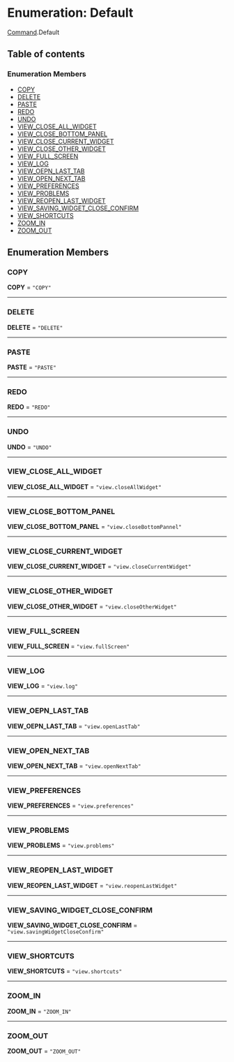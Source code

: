 # Enumeration: Default

[Command](/en/auto-docs/playground-react/modules/Command.md).Default

## Table of contents

### Enumeration Members

* [COPY](/en/auto-docs/playground-react/enums/Command.Default.md#copy)
* [DELETE](/en/auto-docs/playground-react/enums/Command.Default.md#delete)
* [PASTE](/en/auto-docs/playground-react/enums/Command.Default.md#paste)
* [REDO](/en/auto-docs/playground-react/enums/Command.Default.md#redo)
* [UNDO](/en/auto-docs/playground-react/enums/Command.Default.md#undo)
* [VIEW\_CLOSE\_ALL\_WIDGET](/en/auto-docs/playground-react/enums/Command.Default.md#view_close_all_widget)
* [VIEW\_CLOSE\_BOTTOM\_PANEL](/en/auto-docs/playground-react/enums/Command.Default.md#view_close_bottom_panel)
* [VIEW\_CLOSE\_CURRENT\_WIDGET](/en/auto-docs/playground-react/enums/Command.Default.md#view_close_current_widget)
* [VIEW\_CLOSE\_OTHER\_WIDGET](/en/auto-docs/playground-react/enums/Command.Default.md#view_close_other_widget)
* [VIEW\_FULL\_SCREEN](/en/auto-docs/playground-react/enums/Command.Default.md#view_full_screen)
* [VIEW\_LOG](/en/auto-docs/playground-react/enums/Command.Default.md#view_log)
* [VIEW\_OEPN\_LAST\_TAB](/en/auto-docs/playground-react/enums/Command.Default.md#view_oepn_last_tab)
* [VIEW\_OPEN\_NEXT\_TAB](/en/auto-docs/playground-react/enums/Command.Default.md#view_open_next_tab)
* [VIEW\_PREFERENCES](/en/auto-docs/playground-react/enums/Command.Default.md#view_preferences)
* [VIEW\_PROBLEMS](/en/auto-docs/playground-react/enums/Command.Default.md#view_problems)
* [VIEW\_REOPEN\_LAST\_WIDGET](/en/auto-docs/playground-react/enums/Command.Default.md#view_reopen_last_widget)
* [VIEW\_SAVING\_WIDGET\_CLOSE\_CONFIRM](/en/auto-docs/playground-react/enums/Command.Default.md#view_saving_widget_close_confirm)
* [VIEW\_SHORTCUTS](/en/auto-docs/playground-react/enums/Command.Default.md#view_shortcuts)
* [ZOOM\_IN](/en/auto-docs/playground-react/enums/Command.Default.md#zoom_in)
* [ZOOM\_OUT](/en/auto-docs/playground-react/enums/Command.Default.md#zoom_out)

## Enumeration Members

### COPY

**COPY** = `"COPY"`

***

### DELETE

**DELETE** = `"DELETE"`

***

### PASTE

**PASTE** = `"PASTE"`

***

### REDO

**REDO** = `"REDO"`

***

### UNDO

**UNDO** = `"UNDO"`

***

### VIEW\_CLOSE\_ALL\_WIDGET

**VIEW\_CLOSE\_ALL\_WIDGET** = `"view.closeAllWidget"`

***

### VIEW\_CLOSE\_BOTTOM\_PANEL

**VIEW\_CLOSE\_BOTTOM\_PANEL** = `"view.closeBottomPannel"`

***

### VIEW\_CLOSE\_CURRENT\_WIDGET

**VIEW\_CLOSE\_CURRENT\_WIDGET** = `"view.closeCurrentWidget"`

***

### VIEW\_CLOSE\_OTHER\_WIDGET

**VIEW\_CLOSE\_OTHER\_WIDGET** = `"view.closeOtherWidget"`

***

### VIEW\_FULL\_SCREEN

**VIEW\_FULL\_SCREEN** = `"view.fullScreen"`

***

### VIEW\_LOG

**VIEW\_LOG** = `"view.log"`

***

### VIEW\_OEPN\_LAST\_TAB

**VIEW\_OEPN\_LAST\_TAB** = `"view.openLastTab"`

***

### VIEW\_OPEN\_NEXT\_TAB

**VIEW\_OPEN\_NEXT\_TAB** = `"view.openNextTab"`

***

### VIEW\_PREFERENCES

**VIEW\_PREFERENCES** = `"view.preferences"`

***

### VIEW\_PROBLEMS

**VIEW\_PROBLEMS** = `"view.problems"`

***

### VIEW\_REOPEN\_LAST\_WIDGET

**VIEW\_REOPEN\_LAST\_WIDGET** = `"view.reopenLastWidget"`

***

### VIEW\_SAVING\_WIDGET\_CLOSE\_CONFIRM

**VIEW\_SAVING\_WIDGET\_CLOSE\_CONFIRM** = `"view.savingWidgetCloseConfirm"`

***

### VIEW\_SHORTCUTS

**VIEW\_SHORTCUTS** = `"view.shortcuts"`

***

### ZOOM\_IN

**ZOOM\_IN** = `"ZOOM_IN"`

***

### ZOOM\_OUT

**ZOOM\_OUT** = `"ZOOM_OUT"`
